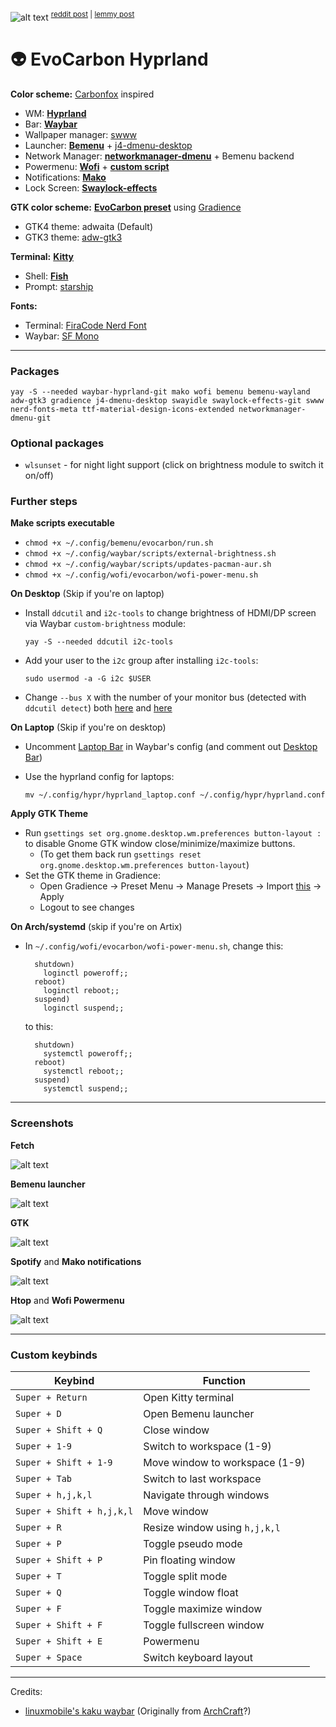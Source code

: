 ![alt text](https://github.com/Zerodya/dotfiles/raw/main/EvoCarbon%20Hyprland/screenshots/clean.png)
<sup>[reddit post](https://www.reddit.com/r/unixporn/comments/15rtp3n/hyrpland_feels_nice/) | [lemmy post](https://lemm.ee/post/4347421)</sup>
# 👽 EvoCarbon Hyprland

**Color scheme:** [Carbonfox](https://github.com/EdenEast/nightfox.nvim#carbonfox) inspired
- WM: [**Hyprland**](https://github.com/Zerodya/dotfiles/tree/main/Carbonfox%20Hyprland/.config/hypr)
- Bar: [**Waybar**](https://github.com/Zerodya/dotfiles/tree/main/Carbonfox%20Hyprland/.config/waybar)
- Wallpaper manager: [swww](https://github.com/Horus645/swww)
- Launcher: [**Bemenu**](https://github.com/Zerodya/dotfiles/tree/main/Carbonfox%20Hyprland/.config/bemenu) + [j4-dmenu-desktop](https://github.com/enkore/j4-dmenu-desktop)
- Network Manager: [**networkmanager-dmenu**](https://github.com/Zerodya/dotfiles/tree/main/Carbonfox%20Hyprland/.config/networkmanager-dmenu) + Bemenu backend
- Powermenu: [**Wofi**](https://github.com/Zerodya/dotfiles/tree/main/Carbonfox%20Hyprland/.config/wofi) + [**custom script**](https://github.com/Zerodya/dotfiles/blob/main/Carbonfox%20Hyprland/scripts/wofi-power-menu)
- Notifications: [**Mako**](https://github.com/Zerodya/dotfiles/tree/main/Carbonfox%20Hyprland/.config/mako/carbonfox)
- Lock Screen: [**Swaylock-effects**](https://github.com/Zerodya/dotfiles/blob/main/Carbonfox%20Hyprland/.config/swaylock/config)

**GTK color scheme:** [**EvoCarbon preset**](https://github.com/Zerodya/dotfiles/blob/main/EvoCarbon%20Hyprland/.config/presets/user/evocarbon.json) using [Gradience](https://github.com/GradienceTeam/Gradience)
- GTK4 theme: adwaita (Default)
- GTK3 theme: [adw-gtk3](https://github.com/lassekongo83/adw-gtk3)

**Terminal:** [**Kitty**](https://github.com/Zerodya/dotfiles/tree/main/Carbonfox%20Hyprland/.config/kitty/carbonfox)
- Shell: [**Fish**](https://github.com/Zerodya/dotfiles/tree/main/Carbonfox%20Hyprland/.config/fish)
- Prompt: [starship](https://starship.rs/)

**Fonts:**
- Terminal: [FiraCode Nerd Font](https://github.com/ryanoasis/nerd-fonts/tree/master/patched-fonts/FiraCode)
- Waybar: [SF Mono](https://developer.apple.com/fonts/)

***
### Packages
```
yay -S --needed waybar-hyprland-git mako wofi bemenu bemenu-wayland adw-gtk3 gradience j4-dmenu-desktop swayidle swaylock-effects-git swww nerd-fonts-meta ttf-material-design-icons-extended networkmanager-dmenu-git
```
### Optional packages
- `wlsunset` - for night light support (click on brightness module to switch it on/off)

### Further steps
**Make scripts executable**
- `chmod +x ~/.config/bemenu/evocarbon/run.sh`
- `chmod +x ~/.config/waybar/scripts/external-brightness.sh`
- `chmod +x ~/.config/waybar/scripts/updates-pacman-aur.sh`
- `chmod +x ~/.config/wofi/evocarbon/wofi-power-menu.sh`

**On Desktop** (Skip if you're on laptop)
- Install `ddcutil` and `i2c-tools` to change brightness of HDMI/DP screen via Waybar `custom-brightness` module:

    `yay -S --needed ddcutil i2c-tools`

- Add your user to the `i2c` group after installing `i2c-tools`:
    
    `sudo usermod -a -G i2c $USER`

- Change `--bus X` with the number of your monitor bus (detected with `ddcutil detect`) both [here](https://github.com/Zerodya/dotfiles/blob/main/EvoCarbon%20Hyprland/.config/waybar/evocarbon/config.jsonc#L119) and [here](https://github.com/Zerodya/dotfiles/blob/main/EvoCarbon%20Hyprland/.config/waybar/scripts/external-brightness.sh#L4)

**On Laptop** (Skip if you're on desktop)
- Uncomment [Laptop Bar](https://github.com/Zerodya/dotfiles/blob/main/EvoCarbon%20Hyprland/.config/waybar/evocarbon/config.jsonc#L11) in Waybar's config (and comment out [Desktop Bar](https://github.com/Zerodya/dotfiles/blob/main/EvoCarbon%20Hyprland/.config/waybar/evocarbon/config.jsonc#L6))
- Use the hyprland config for laptops: 
    
    `mv ~/.config/hypr/hyprland_laptop.conf ~/.config/hypr/hyprland.conf`

**Apply GTK Theme**
- Run `gsettings set org.gnome.desktop.wm.preferences button-layout :` to disable Gnome GTK window close/minimize/maximize buttons.
    - (To get them back run `gsettings reset org.gnome.desktop.wm.preferences button-layout`)
- Set the GTK theme in Gradience: 
  - Open Gradience -> Preset Menu -> Manage Presets -> Import [this](https://github.com/Zerodya/dotfiles/blob/main/EvoCarbon%20Hyprland/.config/presets/user/evocarbon.json) -> Apply 
  - Logout to see changes

**On Arch/systemd** (skip if you're on Artix)
- In `~/.config/wofi/evocarbon/wofi-power-menu.sh`, change this:
    ```
      shutdown)
        loginctl poweroff;;
      reboot)
        loginctl reboot;;
      suspend)
        loginctl suspend;;
    ```
    to this:
    ```
      shutdown)
        systemctl poweroff;;
      reboot)
        systemctl reboot;;
      suspend)
        systemctl suspend;;
    ```

***
### Screenshots

**Fetch**

![alt text](https://github.com/Zerodya/dotfiles/raw/main/EvoCarbon%20Hyprland/screenshots/fetch.png)

**Bemenu launcher**

![alt text](https://github.com/Zerodya/dotfiles/raw/main/EvoCarbon%20Hyprland/screenshots/bemenu.png)

**GTK**

![alt text](https://github.com/Zerodya/dotfiles/raw/main/EvoCarbon%20Hyprland/screenshots/gtk.png)

**Spotify** and **Mako notifications**

![alt text](https://github.com/Zerodya/dotfiles/raw/main/EvoCarbon%20Hyprland/screenshots/spotify_mako.png)

**Htop** and **Wofi Powermenu**

![alt text](https://github.com/Zerodya/dotfiles/raw/main/EvoCarbon%20Hyprland/screenshots/htop_powermenu.png)



***
### Custom keybinds

| Keybind | Function |
| --- | --- |
| `Super + Return` | Open Kitty terminal |
| `Super + D` | Open Bemenu launcher |
| `Super + Shift + Q` | Close window |
| `Super + 1-9` | Switch to workspace (1-9) |
| `Super + Shift + 1-9` | Move window to workspace (1-9) |
| `Super + Tab` | Switch to last workspace |
| `Super + h,j,k,l` | Navigate through windows |
| `Super + Shift + h,j,k,l` | Move window |
| `Super + R` | Resize window using `h,j,k,l` |
| `Super + P` | Toggle pseudo mode |
| `Super + Shift + P` | Pin floating window |
| `Super + T` | Toggle split mode |
| `Super + Q` | Toggle window float |
| `Super + F` | Toggle maximize window |
| `Super + Shift + F` | Toggle fullscreen window |
| `Super + Shift + E` | Powermenu |
| `Super + Space` | Switch keyboard layout |

***
Credits:
- [linuxmobile's kaku waybar](https://github.com/linuxmobile/kaku/) (Originally from [ArchCraft](https://github.com/archcraft-os)?)
